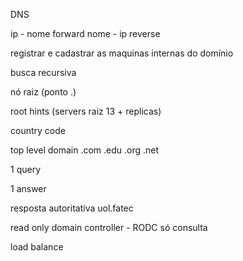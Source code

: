 DNS

ip - nome forward
nome - ip reverse

registrar e cadastrar as maquinas internas do domínio

busca recursiva

nó raiz (ponto .)

root hints (servers raiz 13 + replicas)

country code

top level domain
.com .edu .org .net


1 query

1 answer

resposta autoritativa uol.fatec

read only domain controller - RODC
só consulta

load balance


